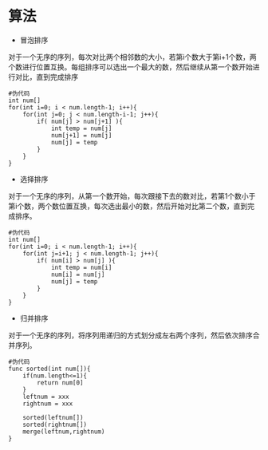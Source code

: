 # 算法

* 冒泡排序

对于一个无序的序列，每次对比两个相邻数的大小，若第i个数大于第i+1个数，两个数进行位置互换。每组排序可以选出一个最大的数，然后继续从第一个数开始进行对比，直到完成排序
    
    #伪代码
    int num[]
    for(int i=0; i < num.length-1; i++){
        for(int j=0; j < num.length-i-1; j++){
            if( num[j] > num[j+1] ){
                int temp = num[j]
                num[j+1] = num[j]
                num[j] = temp
            }
        }
    }


* 选择排序

对于一个无序的序列，从第一个数开始，每次跟接下去的数对比，若第1个数小于第i个数，两个数位置互换，每次选出最小的数，然后开始对比第二个数，直到完成排序。

    #伪代码
    int num[]
    for(int i=0; i < num.length-1; i++){
        for(int j=i+1; j < num.length-1; j++){
            if( num[i] > num[j] ){
                int temp = num[i]
                num[i] = num[j]
                num[j] = temp
            }
        }
    }

* 归并排序

对于一个无序的序列，将序列用递归的方式划分成左右两个序列，然后依次排序合并序列。

    #伪代码
    func sorted(int num[]){
        if(num.length<=1){
            return num[0]
        }
        leftnum = xxx
        rightnum = xxx
    
        sorted(leftnum[])
        sorted(rightnum[])
        merge(leftnum,rightnum)
    }


